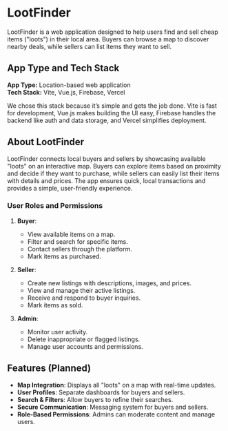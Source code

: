 # LootFinder

LootFinder is a web application designed to help users find and sell cheap items ("loots") in their local area. Buyers can browse a map to discover nearby deals, while sellers can list items they want to sell.

## App Type and Tech Stack

**App Type:** Location-based web application  
**Tech Stack:** Vite, Vue.js, Firebase, Vercel

We chose this stack because it’s simple and gets the job done. Vite is fast for development, Vue.js makes building the UI easy, Firebase handles the backend like auth and data storage, and Vercel simplifies deployment. 

## About LootFinder

LootFinder connects local buyers and sellers by showcasing available "loots" on an interactive map. Buyers can explore items based on proximity and decide if they want to purchase, while sellers can easily list their items with details and prices. The app ensures quick, local transactions and provides a simple, user-friendly experience.

### User Roles and Permissions

1. **Buyer**:
   - View available items on a map.
   - Filter and search for specific items.
   - Contact sellers through the platform.
   - Mark items as purchased.

2. **Seller**:
   - Create new listings with descriptions, images, and prices.
   - View and manage their active listings.
   - Receive and respond to buyer inquiries.
   - Mark items as sold.

3. **Admin**:
   - Monitor user activity.
   - Delete inappropriate or flagged listings.
   - Manage user accounts and permissions.

## Features (Planned)

- **Map Integration**: Displays all "loots" on a map with real-time updates.
- **User Profiles**: Separate dashboards for buyers and sellers.
- **Search & Filters**: Allow buyers to refine their searches.
- **Secure Communication**: Messaging system for buyers and sellers.
- **Role-Based Permissions**: Admins can moderate content and manage users.
